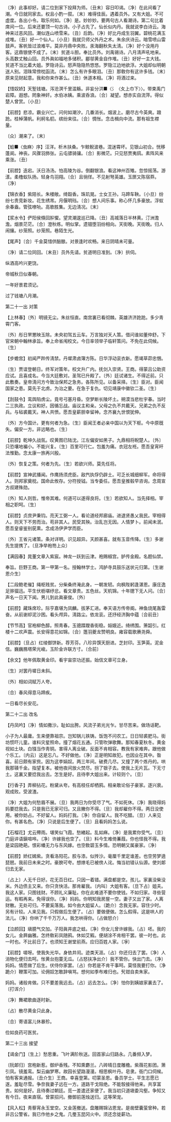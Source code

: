 <!-- { "loadSidebar": true } -->
〔净〕此事却好。请二位到家下投拜为师。〔丑末〕容日叩谒。〔净〕在此间看了潮。今日就同家去。权且小酌一叙。〔末〕难得佳辰。遇着员外。又有大姐。不可虚度。各出小令。取乐何如。〔净〕是。妙妙妙。要两句古人看潮诗。第二句比着席间一位。后来还要顶一句古诗。小子占先了。仙长似内丹。我就说李白诗云。海神来过恶风回。潮似连山喷雪来。〔丑〕后韵。〔净〕好比丹成生羽翼。碧桃花满玉成堆。〔丑〕好一个仙人。〔小旦〕我就贝师父外丹之术。朱余庆诗云。暗雪喷山雷鼓声。客帆皆过浪难平。莫非丹鼎中央败。汞海翻秋失太淸。〔净〕好个没用丹客。这鼎银使不成了。〔末〕贫道斗胆。奉比员外。刘禹锡诗。八月淸声吼地来。头高数丈触山回。员外眞如福地多储积。郿邬黄金自作堆。〔丑〕好好一主大钱。贫道不当比着大姐。罗隐诗云。怒声隐隐热悠悠。罗隐江边地欲浮。大姐却似明朝送人别。泪珠常傍枕函流。〔末〕怎么有许多眼泪。〔丑〕那敎你有这许多钱。〔末〕原来见财起意。我和你来作甚么。〔丑〕休道本相。〔净〕将酒过来。 

【惜奴娇】天堑钱塘。泻沧溟千里滥觞。非妄分洪■〈氵〈夂上巾下〉〉。带束禹门岩障。遐想。罔象神奸。水伯冰姨。乘波呑浪。〔合〕凝望。想赤实自流萍。得似楚人曾赏。〔小旦〕 

【前腔】悲凉。霸业兴亡。问何如潮汐。几番消长。烟波上。磨尽古今英爽。踉跄。桂棹蒲帆。利舸名舠。缤纷来往。〔合〕惆怅。念击楫向中流。那有祖生襟量。

〔众〕潮来了。〔末〕 

【蛤■〈虫麻〉序】汪洋。析木扶桑。乍鲸鲵波巷。混迷霄坏。见银山初合。恍移蓬阆。神丧。风骤羽斾张。云屯骠骑骧。〔合〕影微茫。只见怒贾夷鸱。素阵风来乘涨。〔丑〕 

【前腔】迭宕。沃日汤汤。怕高陵为谷。倒翻银浪。看这神州百雉。忽惊摇荡。游漾。柔橹蚁队扬。轻身鸟羽翔。〔合〕且徜徉。不见射弩英雄。玉匣又陈宿莽。〔净〕 

【锦衣香】紫陌长。朱楼敞。绮縠香。珠玑晃。士女王孙。马蹄车鞅。〔小旦〕纷纷七贵竞新妆。花生绣芾。月偃明珰。〔合〕想人间乐事。称心怀几多豪放。浮蚁余春盎。管弦嘹喨。高歌胜集。无边淸况。〔末〕 

【浆水令】俨阳侯倏回肸蠁。望灵潮逡巡已降。〔丑〕高城落日半林黄。汀洲澹澹。烟景茫茫。〔合〕澄秋练。明似掌。遗钿堕羽纷相向。天街晚。天街晚。归人闹攘。纱笼照。纱笼照。巷陌生光。

【尾声】〔合〕千金莫惜供醅酿。对景逢时欢畅。来日阴晴未可量。

〔净〕请二位同回。〔末丑〕员外先请。贫道明日准到。〔净〕拱伺。 

纵酒高吟兴更饶。

帝城秋日似春朝。

一年好景君须记。

过了钱塘八月潮。 

第二十一出
对策

【上林春】〔外〕明镜无尘。朱丝恒直。南宫裏已看彻棘。英雄济济跄跄。多少靑霄门客。

〔外〕彤日罘罳映玉除。未央初驾五云车。万言独对天人策。借问谁如董仲舒。下官宋朝中翰林承旨。奉上命省闱校文。今日率领举子临轩策问。不免在此伺候。〔生〕 

【步蟾宫】初闻严跸传淸禁。丹墀肃卤簿方陈。日华浮动衮衣新。愿竭草茆忠悃。

〔生〕贾谊登朝日。终军对策年。校文升广内。抚剑入崇贤。王商。得蒙吕公助资应试。且喜成名。今当大廷敷对。圣驾已升殿了。〔外〕廷试诸生。不得近前。只此敷奏。皇帝淸问方今致治保邦之急务。各陈所见。以备采择。〔生〕臣对。臣闻国家之患。莫先于北虏。为治之要。在急于复仇。切见靖康中徽钦二圣。〔生〕 

【刮鼓令】鸾舆陷虏尘。竟号弓塞月昏。空梦断长陵坏土。朔漠当悲杜宇春。当时二三执政。立议和好。因循忘战。庙议主和亲。父母之仇不共戴天。兄弟之仇不反兵。与毡裘戴天。神人共愤。愿吾皇薪胆幸留神。念齐襄九世恨犹伸。

〔外〕方今国计。更有何者为急。〔生〕臣闻王者必亲中国以为天下枢。今中原旣失。偏安一方。非远略也。〔生〕 

【前腔】乾坤久战氛。叹黄图已陆沈。江左偏安如黑子。九鼎相将睨楚人。〔外〕只恐壤地褊小。不能兴复。〔生〕百里可行仁。包羞为痛。衣冠左袵。愿吾皇宵旰法惟勤。念太康一旅再兴殷。

〔外〕恢复之策。何者为先。〔生〕若欲兴师。莫先任将。 

【前腔】宣神武播闻。作鹰扬须虎臣。敌忾执俘仍辟土。可乏长城细柳军。命将得人。则邦家奠枕。国命此攸存。分符授钺。当专委任。愿吾皇推毂早咨询。念周宣方叔建殊勋。

〔外〕知人则哲。惟帝其难。何道可以遂得良将。〔生〕若欲知人。当先择相。宰相之职呵。〔生〕 

【前腔】贞庶尹秉钧。亮天工弼一人。看论道经邦廊庙。进退贤愚乂我民。宰相得人。则天下不劳而治。苟非其人。民受其殃。治乱岂无因。人情梦卜。前闻未泯。愿吾皇睿鉴别莸熏。念成汤伊尹学而臣。

〔外〕王省元诸策。条对详明。识见超异。天颜甚喜。就有玉音传降。〔生〕多谢先生提携了。〔旦净举袍笏上众〕 

【满园春】晁董文章入紫宸。神龙一跃到云津。袍赐椒宫。胪传金殿。名题仙禁。

奉旨。巨野王商。第一甲第一名。授翰林学士。鸿胪寺具鼓乐送状元归第。〔生谢恩介生〕 

【二段鲍老催】绳枢贱贫。分柴桑终淹此身。一朝发轫。向枫陛躬逢湛恩。康庄逸足骅骝迅。平生伏枥堪纾忿。看文章贵。五色丝。天机锦。十年牕下无人问。〔合〕声名一日天下闻。男儿到此眞豪俊。〔外〕 

【前腔】藏珠席珍。际亨嘉堪为凤麟。拔茅汇进。奉天语方传帝阍。神鱼烧尾轰雷奋。从前谢却泥沙困。看头颅异。淸路尘。依龙衮。还抒经济胸中蕴〔合前丑〕 

【节节高】官袍柳色醇。照靑春。玉骢蹀躞香街稳。姮娥近。绮绣围。箫韶引。红楼十二欢声震。长安得意花如锦。〔合〕簉羽夔龙赞明良。雍容载歌赓尧舜。

【前腔】〔旦占〕红绫御饼新。荐芳芬。八珍异馔天厨进。芝封印。玉笋英。泥金信。巍巍鴈塔荣光峻。玉阶金许联方寸。〔合前〕 

【余文】他年佩取黄金印。看宇宙崇功还振。始信文章可立身。

〔生〕对罢丹墀日未斜。

〔外〕相如词赋万人夸。

〔合〕春风得意马蹄疾。

一日看尽长安花。 

第二十二出
改名

【丹凤吟】〔净〕情如撒沙。耻如出胯。风流子弟光光乍。甘尽苦来。做场话靶。

小子为人最庸。生来便靠祖宗。岂知锅儿铁铸。饭饱不问农工。日日轻裘肥马。街坊惯吓儿童。谁料灾星照命。撞了烟花五通。只管吹弹歌舞。那知春夏秋冬。黄金视如土块。白镪当作靑铜。害得人离业破。反面不肯相容。教我有家难奔。跟他做个乐工。〔内云〕这是忘八。不好做他。〔净〕正是明知故犯。也因业在其中。昝喜。前日颇有家赀。因为这李娟奴。两三年间。破费几尽。又撞了两个炼丹的。哄我那辏千金。指望复本。被他夜间放火焚尽。拐了银子去。使我上无片瓦。下无寸土。这裏又要捻我出去。怎生是好。且待李大姐出来。计较则个。〔旦〕 

【行香子】弄柳拈花。粉黛从夸。有高枝任却栖鸦。相亲敢论俗子豪家。逐兴衰。观成败。受波渣。

〔净〕大姐为何愁眉不展。〔旦〕我两日为你受尽了气。不如死休。〔净〕我晓得妈妈要捻我去。只是我已无家可归。又且撇你不得。〔旦〕我却雇你不得。两日没使用。被你妨占。不好留人。妈妈打我。〔净〕你自留人。我不吃醋。〔旦〕人来见你。有甚名色。〔净〕只说是后生便了。〔旦〕且看妈妈怎么说。 

【石榴花】尤云殢雨。堪笑似飞霞。愁緖起。乱如麻。〔净〕是我累你受气。〔旦〕门庭谇语鎭喧哗。〔净〕许嫁我也空了。〔旦〕料今生难倚蒹葭。你也怪我不得。我是梁园艳葩。恨彩幡无力与东风嫁。也空敎碧玉多情。恐明朝又属豪家。〔净〕 

【前腔】娇红嫣紫。贪看洛阳花。胶与漆。似抟沙。毫厘千里定谁差。也空劳梦遶琵琶。我前日未来之时。豪腴可夸。想燎毛已被傍人诧。悔当初错认仙源。使刘郞归去无家。

〔占上〕人无千日好。花无百日红。只因一着错。满盘都是空。孩儿。家裏没柴没米。外边债主又来。你只贪快活。那肯雇我。〔内叫〕大姐有客。〔旦下占〕姐夫。我这人家。只图钱财。不顾礼义廉耻。你在此难道不要你使钱。不如归家。寻些营运。有暇再来。免得误你。〔净〕妈妈。你明知我房屋一空。妻子又出了家。人离财散。无处可归。不要奚落我。如今由大姐留人。〔跪介〕念我无家。容住少时。另有计较。人来见我。只假做后生便了。〔占〕要做便做。怎么假得。这是哄人的法儿。〔净〕你哄了千千万万人。我怎哄得你。〔占做怒介〕 

【泣颜回】塡臆气交加。子阳眞井底之蛙。〔净〕你女儿曾许嫁我。〔占〕呸。我的女儿。金屛幽雅。怎终敎彩凤随鸦。休如艾豭。便胡涂不肯相干罢。彼一时也。此一时也。不比前日了。也须知王谢堂前燕。应归百姓人家。〔凈〕 

【前腔】嗟呀。使我失光华。身依井闬。迹类天涯。〔占〕你还归去了罢。〔净〕人消物化便归去呵。怅黄台抱蔓无瓜。〔占怒扶净出介〕我不管你。快出门去。〔净〕妈妈。情愿做了后生。伏侍你家罢。〔占〕你若是不肯干事呵。莫怪我要打你。〔净跪介〕鞭策可加。论佣奴怎敢辞嗔骂。想何如季布难归也。髠钳自卖朱家。

妈妈。诸般肯做。只不要差我远去。〔占〕远去怎么。〔净〕怕你到姨娘家裏去了。〔打诨介〕 

〔净〕舞裙歌曲逐时新。

〔占〕散尽黄金只此身。

〔合〕寄语富儿休暴殄。

俭如良药可医贫。 

第二十三出
接望

【谒金门】〔生上〕愁思重。飞叶满阶秋送。回首家山归路永。几番频入梦。

〔阮郞归〕宫枹新惹。御炉香残。不知熏麝兰。八砖晴日度雕檐。紫薇花影团。箫引凤。镜羞鸾。梨云幽梦寒。故园长望路漫漫。相思枫叶丹。皂隶。衙门口伺候。怕有客来通报。〔丑介生〕王商。幸喜登第。叨蒙圣恩。备员学士。平生志愿已遂。羞耻尽雪。争奈我妻子远在一方。道路干戈阻绝。不能彀接得他来。共享富贵。如何是好。且待奏过朝廷。觅一差遣还家便了。我当初只道塡委沟壑。争知又有今日。夜来直宿。曾蒙招问。撤御前莲烛送归。这等荣宠。 

【风入松】靑藜宵永玉堂空。又金莲撤送。盘雕赐锦沾恩宠。是凿壁囊萤曾种。若非吕公警省。我已作他乡之鬼。几璺玉昆冈火中。须还念徙薪功。


